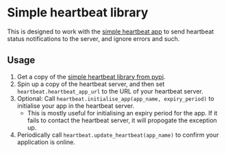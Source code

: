 # Simple heartbeat library
This is designed to work with the 
[simple heartbeat app](https://github.com/joshcoales/simple-heartbeat-app) to send heartbeat status 
notifications to the server, and ignore errors and such.

## Usage
1. Get a copy of the [simple heartbeat library from pypi](https://pypi.org/project/simple-heartbeat/).
2. Spin up a copy of the heartbeat server, and then set `heartbeat.heartbeat_app_url` to the URL of
your heartbeat server.  
3. Optional: Call `heartbeat.initialise_app(app_name, expiry_period)` to initialise your app in the heartbeat server.
   - This is mostly useful for initialising an expiry period for the app. If it fails to contact the heartbeat server, it will propogate the exception up.
4. Periodically call `heartbeat.update_heartbeat(app_name)` to confirm your application is online.

